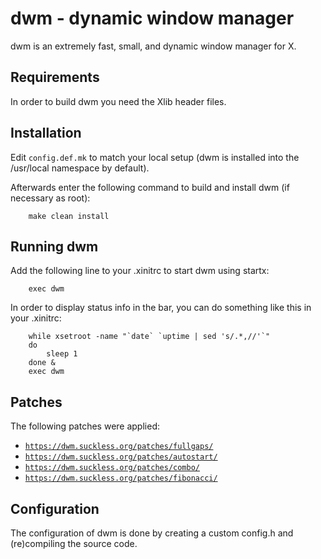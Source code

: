 # dwm - dynamic window manager
dwm is an extremely fast, small, and dynamic window manager for X.


## Requirements
In order to build dwm you need the Xlib header files.


## Installation
Edit `config.def.mk` to match your local setup (dwm is installed into
the /usr/local namespace by default).

Afterwards enter the following command to build and install dwm (if
necessary as root):

```
    make clean install
```


## Running dwm
Add the following line to your .xinitrc to start dwm using startx:
```
    exec dwm
```

In order to display status info in the bar, you can do something
like this in your .xinitrc:

```
    while xsetroot -name "`date` `uptime | sed 's/.*,//'`"
    do
    	sleep 1
    done &
    exec dwm
```

## Patches
The following patches were applied:
* [`https://dwm.suckless.org/patches/fullgaps/`](https://dwm.suckless.org/patches/fullgaps/)
* [`https://dwm.suckless.org/patches/autostart/`](https://dwm.suckless.org/patches/autostart/)
* [`https://dwm.suckless.org/patches/combo/`](https://dwm.suckless.org/patches/combo/)
* [`https://dwm.suckless.org/patches/fibonacci/`](https://dwm.suckless.org/patches/fibonacci/)


## Configuration
The configuration of dwm is done by creating a custom config.h
and (re)compiling the source code.
